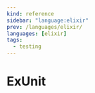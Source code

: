 ```yaml
---
kind: reference
sidebar: "language:elixir"
prev: /languages/elixir/
languages: [elixir]
tags:
  - testing
---
```


# ExUnit

<!--
TODO: Finish this reference
TODO: Add tutorial and link to it
TODO: Add any recipes and link to them
-->
